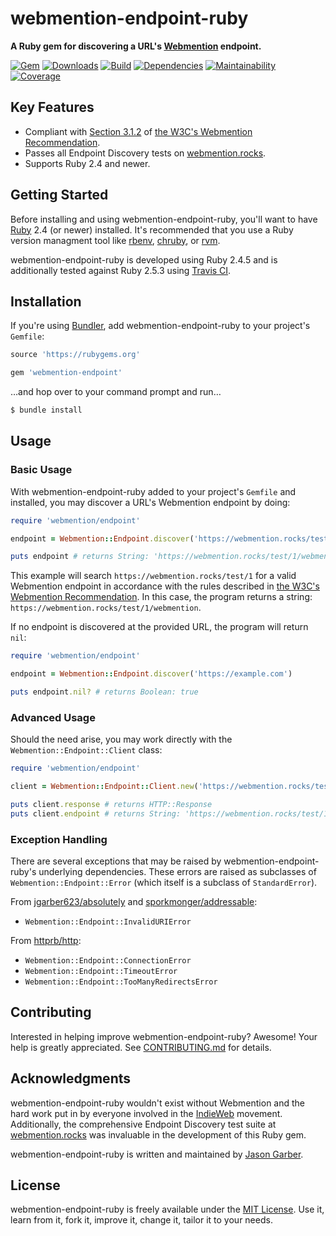 # webmention-endpoint-ruby

**A Ruby gem for discovering a URL's [Webmention](https://indieweb.org/Webmention) endpoint.**

[![Gem](https://img.shields.io/gem/v/webmention-endpoint.svg?style=for-the-badge)](https://rubygems.org/gems/webmention-endpoint)
[![Downloads](https://img.shields.io/gem/dt/webmention-endpoint.svg?style=for-the-badge)](https://rubygems.org/gems/webmention-endpoint)
[![Build](https://img.shields.io/travis/com/jgarber623/webmention-endpoint-ruby/master.svg?style=for-the-badge)](https://travis-ci.com/jgarber623/webmention-endpoint-ruby)
[![Dependencies](https://img.shields.io/depfu/jgarber623/webmention-endpoint-ruby.svg?style=for-the-badge)](https://depfu.com/github/jgarber623/webmention-endpoint-ruby)
[![Maintainability](https://img.shields.io/codeclimate/maintainability/jgarber623/webmention-endpoint-ruby.svg?style=for-the-badge)](https://codeclimate.com/github/jgarber623/webmention-endpoint-ruby)
[![Coverage](https://img.shields.io/codeclimate/c/jgarber623/webmention-endpoint-ruby.svg?style=for-the-badge)](https://codeclimate.com/github/jgarber623/webmention-endpoint-ruby/code)

## Key Features

- Compliant with [Section 3.1.2](https://www.w3.org/TR/webmention/#sender-discovers-receiver-webmention-endpoint) of [the W3C's Webmention Recommendation](https://www.w3.org/TR/webmention/).
- Passes all Endpoint Discovery tests on [webmention.rocks](https://webmention.rocks).
- Supports Ruby 2.4 and newer.

## Getting Started

Before installing and using webmention-endpoint-ruby, you'll want to have [Ruby](https://www.ruby-lang.org) 2.4 (or newer) installed. It's recommended that you use a Ruby version managment tool like [rbenv](https://github.com/rbenv/rbenv), [chruby](https://github.com/postmodern/chruby), or [rvm](https://github.com/rvm/rvm).

webmention-endpoint-ruby is developed using Ruby 2.4.5 and is additionally tested against Ruby 2.5.3 using [Travis CI](https://travis-ci.com/jgarber623/webmention-endpoint-ruby).

## Installation

If you're using [Bundler](https://bundler.io), add webmention-endpoint-ruby to your project's `Gemfile`:

```ruby
source 'https://rubygems.org'

gem 'webmention-endpoint'
```

…and hop over to your command prompt and run…

```sh
$ bundle install
```

## Usage

### Basic Usage

With webmention-endpoint-ruby added to your project's `Gemfile` and installed, you may discover a URL's Webmention endpoint by doing:

```ruby
require 'webmention/endpoint'

endpoint = Webmention::Endpoint.discover('https://webmention.rocks/test/1')

puts endpoint # returns String: 'https://webmention.rocks/test/1/webmention'
```

This example will search `https://webmention.rocks/test/1` for a valid Webmention endpoint in accordance with the rules described in [the W3C's Webmention Recommendation](https://www.w3.org/TR/webmention/#sender-discovers-receiver-webmention-endpoint). In this case, the program returns a string: `https://webmention.rocks/test/1/webmention`.

If no endpoint is discovered at the provided URL, the program will return `nil`:

```ruby
require 'webmention/endpoint'

endpoint = Webmention::Endpoint.discover('https://example.com')

puts endpoint.nil? # returns Boolean: true
```

### Advanced Usage

Should the need arise, you may work directly with the `Webmention::Endpoint::Client` class:

```ruby
require 'webmention/endpoint'

client = Webmention::Endpoint::Client.new('https://webmention.rocks/test/1')

puts client.response # returns HTTP::Response
puts client.endpoint # returns String: 'https://webmention.rocks/test/1/webmention'
```

### Exception Handling

There are several exceptions that may be raised by webmention-endpoint-ruby's underlying dependencies. These errors are raised as subclasses of `Webmention::Endpoint::Error` (which itself is a subclass of `StandardError`).

From [jgarber623/absolutely](https://github.com/jgarber623/absolutely) and  [sporkmonger/addressable](https://github.com/sporkmonger/addressable):

- `Webmention::Endpoint::InvalidURIError`

From [httprb/http](https://github.com/httprb/http):

- `Webmention::Endpoint::ConnectionError`
- `Webmention::Endpoint::TimeoutError`
- `Webmention::Endpoint::TooManyRedirectsError`

## Contributing

Interested in helping improve webmention-endpoint-ruby? Awesome! Your help is greatly appreciated. See [CONTRIBUTING.md](https://github.com/jgarber623/webmention-endpoint-ruby/blob/master/CONTRIBUTING.md) for details.

## Acknowledgments

webmention-endpoint-ruby wouldn't exist without Webmention and the hard work put in by everyone involved in the [IndieWeb](https://indieweb.org) movement. Additionally, the comprehensive Endpoint Discovery test suite at [webmention.rocks](https://webmention.rocks) was invaluable in the development of this Ruby gem.

webmention-endpoint-ruby is written and maintained by [Jason Garber](https://sixtwothree.org).

## License

webmention-endpoint-ruby is freely available under the [MIT License](https://opensource.org/licenses/MIT). Use it, learn from it, fork it, improve it, change it, tailor it to your needs.

